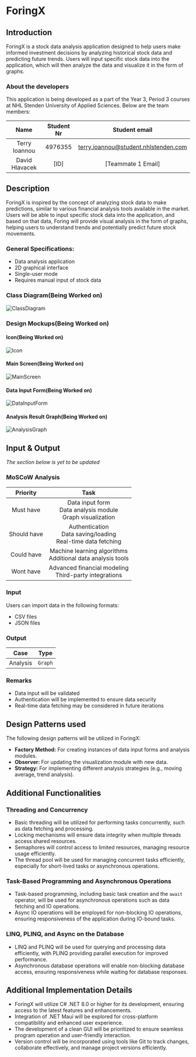 # ForingX

## Introduction

ForingX is a stock data analysis application designed to help users make informed investment decisions by analyzing historical stock data and predicting future trends. Users will input specific stock data into the application, which will then analyze the data and visualize it in the form of graphs.

### About the developers

This application is being developed as a part of the Year 3, Period 3 courses at NHL Stenden University of Applied Sciences. Below are the team members:

|        Name        | Student Nr |               Student email               |
| :----------------: | :--------: | :---------------------------------------: |
| Terry Ioannou      |  4976355   |   terry.ioannou@student.nhlstenden.com    |
| David Hlavacek     |  [ID]      | [Teammate 1 Email]                        |

## Description

ForingX is inspired by the concept of analyzing stock data to make predictions, similar to various financial analysis tools available in the market. Users will be able to input specific stock data into the application, and based on that data, Foring will provide visual analysis in the form of graphs, helping users to understand trends and potentially predict future stock movements.

### General Specifications:

- Data analysis application
- 2D graphical interface
- Single-user mode
- Requires manual input of stock data

### Class Diagram(Being Worked on)

![ClassDiagram](./Assets/Foring_ClassDiagram.png)

### Design Mockups(Being Worked on)

#### Icon(Being Worked on)

![Icon](./Assets/Foring_Icon.png)

#### Main Screen(Being Worked on)

![MainScreen](./Assets/Foring_MainScreen.png)

#### Data Input Form(Being Worked on)

![DataInputForm](./Assets/Foring_DataInputForm.png)

#### Analysis Result Graph(Being Worked on)

![AnalysisGraph](./Assets/Foring_AnalysisGraph.png)

## Input & Output

*The section below is yet to be updated*

### MoSCoW Analysis

|  Priority   |                             Task                             |
| :---------: | :----------------------------------------------------------: |
|  Must have  | Data input form<br/>Data analysis module<br/>Graph visualization<br/> |
| Should have | Authentication<br/>Data saving/loading<br/>Real-time data fetching<br/> |
| Could have  | Machine learning algorithms<br/>Additional data analysis tools<br/> |
|  Wont have  | Advanced financial modeling<br/>Third-party integrations<br/> |


### Input

Users can import data in the following formats:
- CSV files
- JSON files

### Output

|  Case   |   Type   |
| :-----: | :------: |
| Analysis| `Graph`  |

### Remarks

* Data input will be validated
* Authentication will be implemented to ensure data security
* Real-time data fetching may be considered in future iterations

## Design Patterns used

The following design patterns will be utilized in ForingX:

- **Factory Method:** For creating instances of data input forms and analysis modules.
- **Observer:** For updating the visualization module with new data.
- **Strategy:** For implementing different analysis strategies (e.g., moving average, trend analysis).


## Additional Functionalities

### Threading and Concurrency

- Basic threading will be utilized for performing tasks concurrently, such as data fetching and processing.
- Locking mechanisms will ensure data integrity when multiple threads access shared resources.
- Semaphores will control access to limited resources, managing resource usage efficiently.
- The thread pool will be used for managing concurrent tasks efficiently, especially for short-lived tasks or asynchronous operations.

### Task-Based Programming and Asynchronous Operations

- Task-based programming, including basic task creation and the `await` operator, will be used for asynchronous operations such as data fetching and IO operations.
- Async IO operations will be employed for non-blocking IO operations, ensuring responsiveness of the application during IO-bound tasks.

### LINQ, PLINQ, and Async on the Database

- LINQ and PLINQ will be used for querying and processing data efficiently, with PLINQ providing parallel execution for improved performance.
- Asynchronous database operations will enable non-blocking database access, ensuring responsiveness while waiting for database responses.

## Additional Implementation Details

- ForingX will utilize C# .NET 8.0 or higher for its development, ensuring access to the latest features and enhancements.
- Integration of .NET Maui will be explored for cross-platform compatibility and enhanced user experience.
- The development of a clean GUI will be prioritized to ensure seamless program operation and user-friendly interaction.
- Version control will be incorporated using tools like Git to track changes, collaborate effectively, and manage project versions efficiently.


